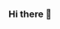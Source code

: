 ### Hi there 👋

<!--
**ivarchan18/ivarchan18** is a ✨ _special_ ✨ repository because its `README.md` (this file) appears on your GitHub profile.

Here are some ideas to get you started:

- 🔭 I’m currently working on ...Java
- 🌱 I’m currently learning ...Python 
- 👯 I’m looking to collaborate on ...Data Analysis 
- 🤔 I’m looking for help with ...Web application with Java/J2EE
- 💬 Ask me about ...Anything related to Java
-->
